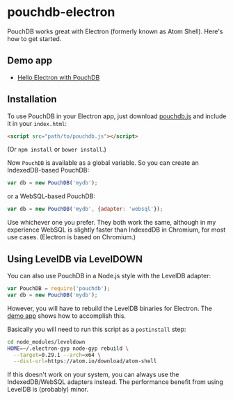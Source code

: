 # pouchdb-electron

PouchDB works great with Electron (formerly known as Atom Shell). Here's how to get started.

## Demo app

* [Hello Electron with PouchDB](https://github.com/nolanlawson/hello-electron-with-pouchdb)

## Installation

To use PouchDB in your Electron app, just download [pouchdb.js](http://pouchdb.com/guides/setup-pouchdb.html) and include it in your `index.html`:

```html
<script src="path/to/pouchdb.js"></script>
```

(Or `npm install` or `bower install`.)

Now `PouchDB` is available as a global variable. So you can create an IndexedDB-based PouchDB:

```js
var db = new PouchDB('mydb');
```

or a WebSQL-based PouchDB:

```js
var db = new PouchDB('mydb', {adapter: 'websql'});
```

Use whichever one you prefer. They both work the same, although in my experience WebSQL is slightly faster than IndexedDB in Chromium, for most use cases. (Electron is based on Chromium.)

## Using LevelDB via LevelDOWN



You can also use PouchDB in a Node.js style with the LevelDB adapter:

```js
var PouchDB = require('pouchdb');
var db = new PouchDB('mydb');
```

However, you will have to rebuild the LevelDB binaries for Electron. The [demo app](https://github.com/nolanlawson/hello-electron-with-pouchdb) shows how to accomplish this.

Basically you will need to run this script as a `postinstall` step:

```bash
cd node_modules/leveldown
HOME=~/.electron-gyp node-gyp rebuild \
  --target=0.29.1 --arch=x64 \
  --dist-url=https://atom.io/download/atom-shell
```

If this doesn't work on your system, you can always use the IndexedDB/WebSQL adapters instead. The performance benefit from using LevelDB is (probably) minor.
